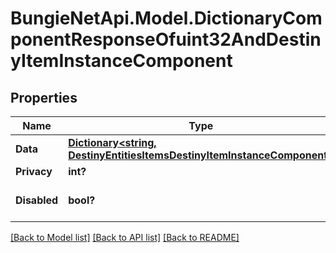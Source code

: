 # BungieNetApi.Model.DictionaryComponentResponseOfuint32AndDestinyItemInstanceComponent
## Properties

Name | Type | Description | Notes
------------ | ------------- | ------------- | -------------
**Data** | [**Dictionary<string, DestinyEntitiesItemsDestinyItemInstanceComponent>**](DestinyEntitiesItemsDestinyItemInstanceComponent.md) |  | [optional] 
**Privacy** | **int?** |  | [optional] 
**Disabled** | **bool?** | If true, this component is disabled. | [optional] 

[[Back to Model list]](../README.md#documentation-for-models) [[Back to API list]](../README.md#documentation-for-api-endpoints) [[Back to README]](../README.md)

